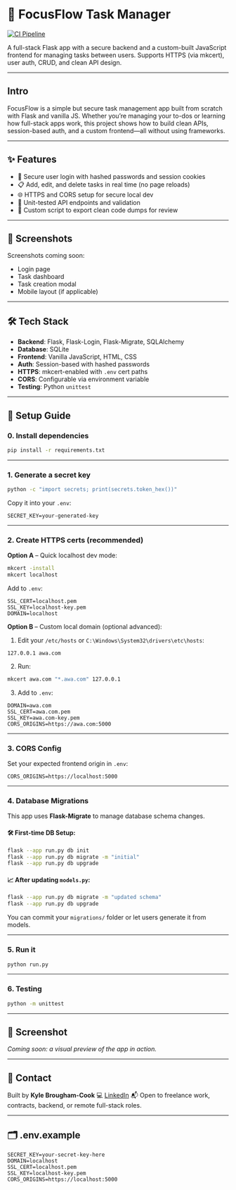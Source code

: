 # 🧠 FocusFlow Task Manager

[![CI Pipeline](https://github.com/kyle-brougham-cook/focus-flow/actions/workflows/ci.yml/badge.svg)](https://github.com/kyle-brougham-cook/focus-flow/actions/workflows/ci.yml)

A full-stack Flask app with a secure backend and a custom-built JavaScript frontend for managing tasks between users. Supports HTTPS (via mkcert), user auth, CRUD, and clean API design.

---

## Intro

FocusFlow is a simple but secure task management app built from scratch with Flask and vanilla JS. Whether you’re managing your to-dos or learning how full-stack apps work, this project shows how to build clean APIs, session-based auth, and a custom frontend—all without using frameworks.

---

## ✨ Features

- 🔐 Secure user login with hashed passwords and session cookies
- 📋 Add, edit, and delete tasks in real time (no page reloads)
- 🌐 HTTPS and CORS setup for secure local dev
- 🧪 Unit-tested API endpoints and validation
- 🧼 Custom script to export clean code dumps for review

---

## 📸 Screenshots

Screenshots coming soon:

- Login page
- Task dashboard
- Task creation modal
- Mobile layout (if applicable)

---

## 🛠️ Tech Stack

- **Backend**: Flask, Flask-Login, Flask-Migrate, SQLAlchemy
- **Database**: SQLite
- **Frontend**: Vanilla JavaScript, HTML, CSS
- **Auth**: Session-based with hashed passwords
- **HTTPS**: mkcert-enabled with `.env` cert paths
- **CORS**: Configurable via environment variable
- **Testing**: Python `unittest`

---

## 🚀 Setup Guide

### 0. Install dependencies

```bash
pip install -r requirements.txt
```

---

### 1. Generate a secret key

```bash
python -c "import secrets; print(secrets.token_hex())"
```

Copy it into your `.env`:

```env
SECRET_KEY=your-generated-key
```

---

### 2. Create HTTPS certs (recommended)

**Option A** – Quick localhost dev mode:

```bash
mkcert -install
mkcert localhost
```

Add to `.env`:

```env
SSL_CERT=localhost.pem
SSL_KEY=localhost-key.pem
DOMAIN=localhost
```

**Option B** – Custom local domain (optional advanced):

1. Edit your `/etc/hosts` or `C:\Windows\System32\drivers\etc\hosts`:

```
127.0.0.1 awa.com
```

2. Run:

```bash
mkcert awa.com "*.awa.com" 127.0.0.1
```

3. Add to `.env`:

```env
DOMAIN=awa.com
SSL_CERT=awa.com.pem
SSL_KEY=awa.com-key.pem
CORS_ORIGINS=https://awa.com:5000
```

---

### 3. CORS Config

Set your expected frontend origin in `.env`:

```env
CORS_ORIGINS=https://localhost:5000
```

---

### 4. Database Migrations

This app uses **Flask-Migrate** to manage database schema changes.

#### 🛠 First-time DB Setup:

```bash
flask --app run.py db init
flask --app run.py db migrate -m "initial"
flask --app run.py db upgrade
```

#### 📈 After updating `models.py`:

```bash
flask --app run.py db migrate -m "updated schema"
flask --app run.py db upgrade
```

You can commit your `migrations/` folder or let users generate it from models.

---

### 5. Run it

```bash
python run.py
```

---

### 6. Testing

```bash
python -m unittest
```

---

## 📸 Screenshot

_Coming soon: a visual preview of the app in action._

---

## 💬 Contact

Built by **Kyle Brougham-Cook**
💻 [LinkedIn](https://linkedin.com/in/kyle-brougham-cook-718b672a4)
📬 Open to freelance work, contracts, backend, or remote full-stack roles.

---

## 🗂️ .env.example

```env
SECRET_KEY=your-secret-key-here
DOMAIN=localhost
SSL_CERT=localhost.pem
SSL_KEY=localhost-key.pem
CORS_ORIGINS=https://localhost:5000
```
